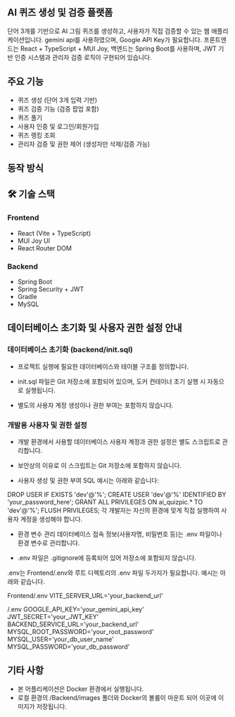 ## AI 퀴즈 생성 및 검증 플랫폼

단어 3개를 기반으로 AI 그림 퀴즈를 생성하고, 사용자가 직접 검증할 수 있는 웹 애플리케이션입니다.
gemini api를 사용하였으며, Google API Key가 필요합니다. 
프론트엔드는 React + TypeScript + MUI Joy, 백엔드는 Spring Boot를 사용하며, JWT 기반 인증 시스템과 관리자 검증 로직이 구현되어 있습니다.


## 주요 기능

- 퀴즈 생성 (단어 3개 입력 기반)
- 퀴즈 검증 기능 (검증 팝업 포함)
- 퀴즈 풀기
- 사용자 인증 및 로그인/회원가입
- 퀴즈 랭킹 조회
- 관리자 검증 및 권한 제어 (생성자만 삭제/검증 가능)

## 동작 방식

## 🛠 기술 스택

### Frontend
- React (Vite + TypeScript)
- MUI Joy UI
- React Router DOM

### Backend
- Spring Boot
- Spring Security + JWT
- Gradle
- MySQL


## 데이터베이스 초기화 및 사용자 권한 설정 안내

### 데이터베이스 초기화 (backend/init.sql)
- 프로젝트 실행에 필요한 데이터베이스와 테이블 구조를 정의합니다.

- init.sql 파일은 Git 저장소에 포함되어 있으며,
도커 컨테이너 초기 실행 시 자동으로 실행됩니다.

- 별도의 사용자 계정 생성이나 권한 부여는 포함하지 않습니다.

### 개발용 사용자 및 권한 설정
- 개발 환경에서 사용할 데이터베이스 사용자 계정과 권한 설정은 별도 스크립트로 관리합니다.

- 보안상의 이유로 이 스크립트는 Git 저장소에 포함하지 않습니다.

- 사용자 생성 및 권한 부여 SQL 예시는 아래와 같습니다:

DROP USER IF EXISTS 'dev'@'%';
CREATE USER 'dev'@'%' IDENTIFIED BY 'your_password_here';
GRANT ALL PRIVILEGES ON ai_quizpic.* TO 'dev'@'%';
FLUSH PRIVILEGES;
각 개발자는 자신의 환경에 맞게 직접 실행하여 사용자 계정을 생성해야 합니다.

- 환경 변수 관리
데이터베이스 접속 정보(사용자명, 비밀번호 등)는 .env 파일이나 환경 변수로 관리합니다.

- .env 파일은 .gitignore에 등록되어 있어 저장소에 포함되지 않습니다.

.env는 Frontend/.env와 루트 디렉토리의 .env 파일 두가지가 필요합니다. 예시는 아래와 같습니다.

Frontend/.env
VITE_SERVER_URL='your_backend_url'

/.env
GOOGLE_API_KEY='your_gemini_api_key'
JWT_SECRET='your_JWT_KEY'
BACKEND_SERVICE_URL='your_backend_url'
MYSQL_ROOT_PASSWORD='your_root_password'
MYSQL_USER='your_db_user_name'
MYSQL_PASSWORD='your_db_password'

## 기타 사항
- 본 어플리케이션은 Docker 환경에서 실행됩니다.
- 로컬 환경의 /Backend/images 폴더와 Docker의 볼륨이 마운트 되어 이곳에 이미지가 저장됩니다.
